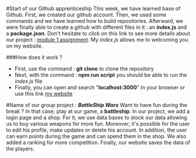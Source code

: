 #Start of our Github apprenticeship
This week, we have learned base of Github. First, we created our github account. Then, we used some commands and we have learned how to build repositories.
Afterward, we were finally able to create a github with different files in it : an **index.js** and a **package.json**.
Don't hesitate to click on this link to see more details about our project : [module 1 assignment](https://uciunex.instructure.com/courses/16458/assignments/200842).
My _index.js_ allows me to welcoming you on my website.

###How does it work ?
- First, use the command : **git clone** to clone the repository
- Next, with the command : **npm run script** you should be able to run the _index.js_ file
- Finally, you can open and search "**localhost:3000**" in your browser or use this link [my website](localhost:3000)

#Name of our group project : **_BattleShip Wars_**
Want to have fun during the break ? In that case, play at our game, a **battleship**.
In our project, we add a login page and a shop. For it, we use data bases to stock our data allowing us to buy various weapons for more fun.
Moreover, it's possible for the user to edit his profile, make updates or delete his account.
In addition, the user can earn points during the game and can spend them in the shop.
We also added a ranking for more competition.
Finally, our website saves the data of the players.